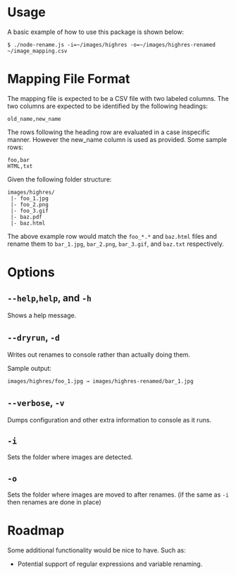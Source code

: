 # Usage
A basic example of how to use this package is shown below:

    $ ./node-rename.js -i=~/images/highres -o=~/images/highres-renamed ~/image_mapping.csv

# Mapping File Format
The mapping file is expected to be a CSV file with two labeled columns. The two columns are expected to be identified by the following headings:

    old_name,new_name

The rows following the heading row are evaluated in a case inspecific manner. However the new_name column is used as provided. Some sample rows:

    foo,bar
    HTML,txt

Given the following folder structure:

    images/highres/
     |- foo_1.jpg
     |- foo_2.png
     |- foo_3.gif
     |- baz.pdf
     |- baz.html

The above example row would match the `foo_*.*` and `baz.html` files and rename them to `bar_1.jpg`, `bar_2.png`, `bar_3.gif`, and `baz.txt` respectively.

# Options

## `--help`,`help`, and `-h`
Shows a help message.

## `--dryrun`, `-d`
Writes out renames to console rather than actually doing them.

Sample output:

    images/highres/foo_1.jpg → images/highres-renamed/bar_1.jpg

## `--verbose`, `-v`
Dumps configuration and other extra information to console as it runs.

## `-i`
Sets the folder where images are detected.

## `-o`
Sets the folder where images are moved to after renames. (if the same as `-i` then renames are done in place)

# Roadmap
Some additional functionality would be nice to have. Such as:

* Potential support of regular expressions and variable renaming.

